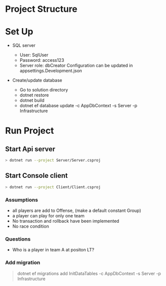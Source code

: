 # Project Structure
# Set Up
- SQL server
	- User: SqlUser
	- Password: access123
	- Server role: dbCreator
	Configuration can be updated in appsettings.Development.json
	
- Create/update database
	- Go to solution directory
	- dotnet restore
	- dotnet build
	- dotnet ef database update -c AppDbContext -s Server -p Infrastructure
# Run Project
## Start Api server
```sh
> dotnet run --project Server/Server.csproj
```
## Start Console client
```sh
> dotnet run --project Client/Client.csproj
```

### Assumptions
- all players are add to Offense, (make a default constant Group)
- a player can play for only one team
- No transaction and rollback have been implemented
- No race condition

### Questions
- Who is a player in team A at positon LT?

### Add migration
> dotnet ef migrations add InitDataTables -c AppDbContext -s Server -p Infrastructure


